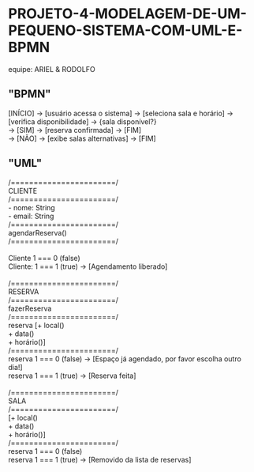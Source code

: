 # PROJETO-4-MODELAGEM-DE-UM-PEQUENO-SISTEMA-COM-UML-E-BPMN

equipe: ARIEL & RODOLFO

## "BPMN"

[INÍCIO] -> [usuário acessa o sistema] -> [seleciona sala e horário] -> [verifica disponibilidade] -> {sala disponível?} <br>
    -> [SIM] -> [reserva confirmada] -> [FIM] <br>
    -> [NÃO] -> [exibe salas alternativas] -> [FIM] <br>

## "UML"

/=======================/<br>
	CLIENTE <br>
/=======================/<br>
	- nome: String<br>
	- email: String<br>
/=======================/<br>
	 agendarReserva()<br>
/=======================/<br>
<br>
Cliente 1 === 0 (false)<br>
Cliente: 1 === 1 (true) -> [Agendamento liberado]<br>
<br>
/=======================/	     
	RESERVA  
/=======================/<br>
	 fazerReserva<br>
/=======================/<br>
reserva [+ local()<br>
	+ data()<br>
	+ horário()]<br>
/=======================/<br>
	reserva 1 === 0 (false) -> [Espaço já agendado, por favor escolha outro dia!]<br>
	reserva 1 === 1 (true) -> [Reserva feita]<br>
<br>
/=======================/<br>
	SALA<br>
/=======================/<br>
	[+ local()<br>
	+ data()<br>
	+ horário()]<br>
/=======================/<br>
	reserva 1 === 0 (false)<br>
	reserva 1 === 1 (true) -> [Removido da lista de reservas]<br>
